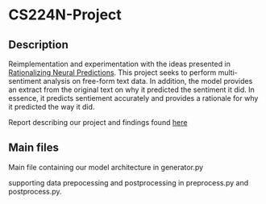 # CS224N-Project

## Description

Reimplementation and experimentation with the ideas presented in [Rationalizing Neural Predictions](https://arxiv.org/abs/1606.04155). This project seeks to perform multi-sentiment analysis on free-form text data. In addition, the model provides an extract from the original text on why it predicted the sentiment it did. In essence, it predicts sentiement accurately and provides a rationale for why it predicted the way it did.

Report describing our project and findings found [here](http://web.stanford.edu/class/cs224n/reports/2758389.pdf)

## Main files

Main file containing our model architecture in generator.py

supporting data prepocessing and postprocessing in preprocess.py and postprocess.py.

